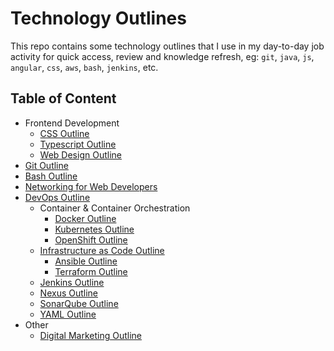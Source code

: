 # Technology Outlines

This repo contains some technology outlines that I use in my day-to-day job activity for quick access, review and knowledge refresh, eg: `git`, `java`, `js`, `angular`, `css`, `aws`, `bash`, `jenkins`, etc.

## Table of Content

- Frontend Development
  - [CSS Outline](./css-outline.md)
  - [Typescript Outline](./typescript-outline.md)
  - [Web Design Outline](./web-design-outline.md)
- [Git Outline](./git-outline.md)
- [Bash Outline](./bash-outline.md)
- [Networking for Web Developers](./networking-for-developers.md)
- [DevOps Outline](./devops-outline.md)
  - Container & Container Orchestration
    - [Docker Outline](./docker-outline.md)
    - [Kubernetes Outline](./kubernetes-outline.md)
    - [OpenShift Outline](./openshift-outline.md)
  - [Infrastructure as Code Outline](infrastructure-as-code-outline.md)
    - [Ansible Outline](./ansible-outline.md)
    - [Terraform Outline](./terraform-outline.md)
  - [Jenkins Outline](./jenkins-outline.md)
  - [Nexus Outline](./nexus-outline.md)
  - [SonarQube Outline](./sonarqube-outline.md)
  - [YAML Outline](./yaml-outline.md)
- Other
  - [Digital Marketing Outline](./digital-marketing-outline.md)
